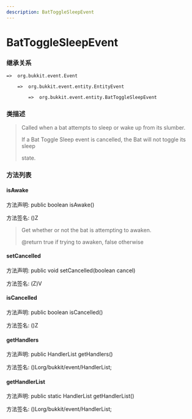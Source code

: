 ```yaml
---
description: BatToggleSleepEvent
---
```


# BatToggleSleepEvent

### 继承关系

    =>  org.bukkit.event.Event

        =>  org.bukkit.event.entity.EntityEvent

            =>  org.bukkit.event.entity.BatToggleSleepEvent

### 类描述

> Called when a bat attempts to sleep or wake up from its slumber.
>
> <p>
>
> If a Bat Toggle Sleep event is cancelled, the Bat will not toggle its sleep
>
> state.

### 方法列表

#### isAwake

方法声明: public boolean isAwake()

方法签名: ()Z

> Get whether or not the bat is attempting to awaken.
>
> @return true if trying to awaken, false otherwise

#### setCancelled

方法声明: public void setCancelled(boolean cancel)

方法签名: (Z)V

#### isCancelled

方法声明: public boolean isCancelled()

方法签名: ()Z

#### getHandlers

方法声明: public HandlerList getHandlers()

方法签名: ()Lorg/bukkit/event/HandlerList;

#### getHandlerList

方法声明: public static HandlerList getHandlerList()

方法签名: ()Lorg/bukkit/event/HandlerList;
